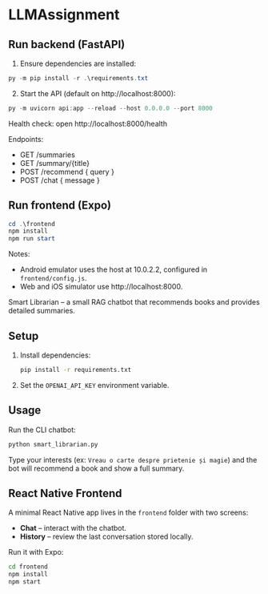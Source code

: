 # LLMAssignment

## Run backend (FastAPI)

1. Ensure dependencies are installed:

```powershell
py -m pip install -r .\requirements.txt
```

2. Start the API (default on http://localhost:8000):

```powershell
py -m uvicorn api:app --reload --host 0.0.0.0 --port 8000
```

Health check: open http://localhost:8000/health

Endpoints:
- GET /summaries
- GET /summary/{title}
- POST /recommend { query }
- POST /chat { message }

## Run frontend (Expo)

```powershell
cd .\frontend
npm install
npm run start
```

Notes:
- Android emulator uses the host at 10.0.2.2, configured in `frontend/config.js`.
- Web and iOS simulator use http://localhost:8000.

Smart Librarian – a small RAG chatbot that recommends books and provides detailed summaries.

## Setup
1. Install dependencies:
   ```bash
   pip install -r requirements.txt
   ```
2. Set the `OPENAI_API_KEY` environment variable.

## Usage
Run the CLI chatbot:
```bash
python smart_librarian.py
```
Type your interests (ex: `Vreau o carte despre prietenie și magie`) and the bot will recommend a book and show a full summary.

## React Native Frontend
A minimal React Native app lives in the `frontend` folder with two screens:
- **Chat** – interact with the chatbot.
- **History** – review the last conversation stored locally.

Run it with Expo:
```bash
cd frontend
npm install
npm start

